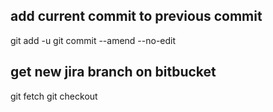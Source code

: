 ## add current commit to previous commit
git add -u
git commit --amend --no-edit

## get new jira branch on bitbucket
git fetch
git checkout <branchName>